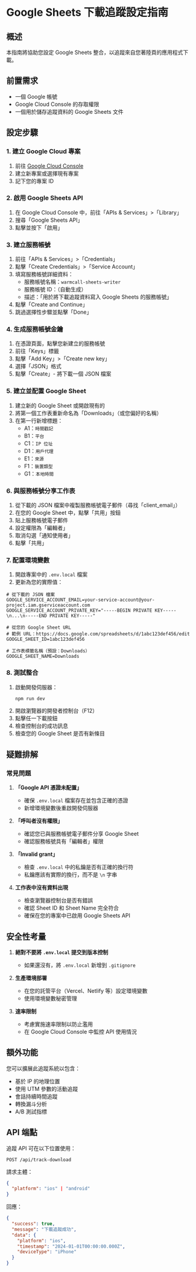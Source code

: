# Google Sheets 下載追蹤設定指南

## 概述

本指南將協助您設定 Google Sheets 整合，以追蹤來自您著陸頁的應用程式下載。

## 前置需求

- 一個 Google 帳號
- Google Cloud Console 的存取權限
- 一個用於儲存追蹤資料的 Google Sheets 文件

## 設定步驟

### 1. 建立 Google Cloud 專案

1. 前往 [Google Cloud Console](https://console.cloud.google.com)
2. 建立新專案或選擇現有專案
3. 記下您的專案 ID

### 2. 啟用 Google Sheets API

1. 在 Google Cloud Console 中，前往「APIs & Services」>「Library」
2. 搜尋「Google Sheets API」
3. 點擊並按下「啟用」

### 3. 建立服務帳號

1. 前往「APIs & Services」>「Credentials」
2. 點擊「Create Credentials」>「Service Account」
3. 填寫服務帳號詳細資料：
   - 服務帳號名稱：`warmcall-sheets-writer`
   - 服務帳號 ID：（自動生成）
   - 描述：「用於將下載追蹤資料寫入 Google Sheets 的服務帳號」
4. 點擊「Create and Continue」
5. 跳過選擇性步驟並點擊「Done」

### 4. 生成服務帳號金鑰

1. 在憑證頁面，點擊您新建立的服務帳號
2. 前往「Keys」標籤
3. 點擊「Add Key」>「Create new key」
4. 選擇「JSON」格式
5. 點擊「Create」- 將下載一個 JSON 檔案

### 5. 建立並配置 Google Sheet

1. 建立新的 Google Sheet 或開啟現有的
2. 將第一個工作表重新命名為「Downloads」（或您偏好的名稱）
3. 在第一行新增標題：
   - A1：`時間戳記`
   - B1：`平台`
   - C1：`IP 位址`
   - D1：`用戶代理`
   - E1：`來源`
   - F1：`裝置類型`
   - G1：`本地時間`

### 6. 與服務帳號分享工作表

1. 從下載的 JSON 檔案中複製服務帳號電子郵件（尋找「client_email」）
2. 在您的 Google Sheet 中，點擊「共用」按鈕
3. 貼上服務帳號電子郵件
4. 設定權限為「編輯者」
5. 取消勾選「通知使用者」
6. 點擊「共用」

### 7. 配置環境變數

1. 開啟專案中的 `.env.local` 檔案
2. 更新為您的實際值：

```env
# 從下載的 JSON 檔案
GOOGLE_SERVICE_ACCOUNT_EMAIL=your-service-account@your-project.iam.gserviceaccount.com
GOOGLE_SERVICE_ACCOUNT_PRIVATE_KEY="-----BEGIN PRIVATE KEY-----\n...\n-----END PRIVATE KEY-----"

# 從您的 Google Sheet URL
# 範例 URL：https://docs.google.com/spreadsheets/d/1abc123def456/edit
GOOGLE_SHEET_ID=1abc123def456

# 工作表標籤名稱（預設：Downloads）
GOOGLE_SHEET_NAME=Downloads
```

### 8. 測試整合

1. 啟動開發伺服器：
   ```bash
   npm run dev
   ```
2. 開啟瀏覽器的開發者控制台（F12）
3. 點擊任一下載按鈕
4. 檢查控制台的成功訊息
5. 檢查您的 Google Sheet 是否有新條目

## 疑難排解

### 常見問題

1. **「Google API 憑證未配置」**

   - 確保 `.env.local` 檔案存在並包含正確的憑證
   - 新增環境變數後重啟開發伺服器

2. **「呼叫者沒有權限」**

   - 確認您已與服務帳號電子郵件分享 Google Sheet
   - 確認服務帳號具有「編輯者」權限

3. **「Invalid grant」**

   - 檢查 `.env.local` 中的私鑰是否有正確的換行符
   - 私鑰應該有實際的換行，而不是 `\n` 字串

4. **工作表中沒有資料出現**
   - 檢查瀏覽器控制台是否有錯誤
   - 確認 Sheet ID 和 Sheet Name 完全符合
   - 確保在您的專案中已啟用 Google Sheets API

## 安全性考量

1. **絕對不要將 `.env.local` 提交到版本控制**

   - 如果還沒有，將 `.env.local` 新增到 `.gitignore`

2. **生產環境部署**

   - 在您的託管平台（Vercel、Netlify 等）設定環境變數
   - 使用環境變數秘密管理

3. **速率限制**
   - 考慮實施速率限制以防止濫用
   - 在 Google Cloud Console 中監控 API 使用情況

## 額外功能

您可以擴展此追蹤系統以包含：

- 基於 IP 的地理位置
- 使用 UTM 參數的活動追蹤
- 會話持續時間追蹤
- 轉換漏斗分析
- A/B 測試指標

## API 端點

追蹤 API 可在以下位置使用：

```
POST /api/track-download
```

請求主體：

```json
{
  "platform": "ios" | "android"
}
```

回應：

```json
{
  "success": true,
  "message": "下載追蹤成功",
  "data": {
    "platform": "ios",
    "timestamp": "2024-01-01T00:00:00.000Z",
    "deviceType": "iPhone"
  }
}
```
